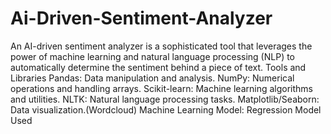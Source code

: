 # Ai-Driven-Sentiment-Analyzer
An AI-driven sentiment analyzer is a sophisticated tool that leverages the power of machine learning and natural language processing (NLP) to automatically determine the sentiment behind a piece of text. 
Tools and Libraries
Pandas: Data manipulation and analysis.
NumPy: Numerical operations and handling arrays.
Scikit-learn: Machine learning algorithms and utilities.
NLTK: Natural language processing tasks.
Matplotlib/Seaborn: Data visualization.(Wordcloud)
Machine Learning Model: Regression Model Used 



